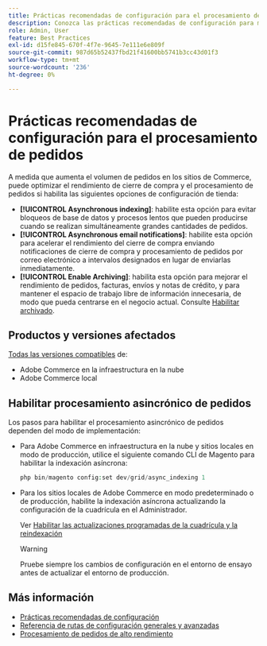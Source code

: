 ```yaml
---
title: Prácticas recomendadas de configuración para el procesamiento de pedidos
description: Conozca las prácticas recomendadas de configuración para mejorar el rendimiento de cierre de compra y procesamiento de pedidos.
role: Admin, User
feature: Best Practices
exl-id: d15fe845-670f-4f7e-9645-7e111e6e809f
source-git-commit: 987d65b52437fbd21f41600bb5741b3cc43d01f3
workflow-type: tm+mt
source-wordcount: '236'
ht-degree: 0%

---
```


# Prácticas recomendadas de configuración para el procesamiento de pedidos

A medida que aumenta el volumen de pedidos en los sitios de Commerce, puede optimizar el rendimiento de cierre de compra y el procesamiento de pedidos si habilita las siguientes opciones de configuración de tienda:

- **[!UICONTROL Asynchronous indexing]**: habilite esta opción para evitar bloqueos de base de datos y procesos lentos que pueden producirse cuando se realizan simultáneamente grandes cantidades de pedidos.
- **[!UICONTROL Asynchronous email notifications]**: habilite esta opción para acelerar el rendimiento del cierre de compra enviando notificaciones de cierre de compra y procesamiento de pedidos por correo electrónico a intervalos designados en lugar de enviarlas inmediatamente.
- **[!UICONTROL Enable Archiving]**: habilita esta opción para mejorar el rendimiento de pedidos, facturas, envíos y notas de crédito, y para mantener el espacio de trabajo libre de información innecesaria, de modo que pueda centrarse en el negocio actual. Consulte [Habilitar archivado](https://experienceleague.adobe.com/es/docs/commerce-admin/stores-sales/order-management/orders/order-archive).

## Productos y versiones afectados

[Todas las versiones compatibles](../../../release/versions.md) de:

- Adobe Commerce en la infraestructura en la nube
- Adobe Commerce local

## Habilitar procesamiento asincrónico de pedidos

Los pasos para habilitar el procesamiento asincrónico de pedidos dependen del modo de implementación:

- Para Adobe Commerce en infraestructura en la nube y sitios locales en modo de producción, utilice el siguiente comando CLI de Magento para habilitar la indexación asíncrona:

  ```php
  php bin/magento config:set dev/grid/async_indexing 1
  ```

- Para los sitios locales de Adobe Commerce en modo predeterminado o de producción, habilite la indexación asíncrona actualizando la configuración de la cuadrícula en el Administrador.

  Ver [Habilitar las actualizaciones programadas de la cuadrícula y la reindexación](https://experienceleague.adobe.com/docs/commerce-admin/stores-sales/order-management/orders/order-scheduled-operations.html?lang=es#enable-scheduled-grid-updates-and-reindexing)

  >[!WARNING]
  >
  >Pruebe siempre los cambios de configuración en el entorno de ensayo antes de actualizar el entorno de producción.

## Más información

- [Prácticas recomendadas de configuración](../../../performance/configuration.md)
- [Referencia de rutas de configuración generales y avanzadas](../../../configuration/reference/config-reference-general.md)
- [Procesamiento de pedidos de alto rendimiento](../../../performance/high-throughput-order-processing.md)
